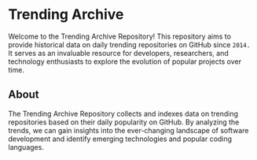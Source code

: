 Trending Archive
================

Welcome to the Trending Archive Repository! This repository aims to provide historical data on daily trending repositories on GitHub since ``` 2014. ``` It serves as an invaluable resource for developers, researchers, and technology enthusiasts to explore the evolution of popular projects over time.

## About

The Trending Archive Repository collects and indexes data on trending repositories based on their daily popularity on GitHub. By analyzing the trends, we can gain insights into the ever-changing landscape of software development and identify emerging technologies and popular coding languages.

